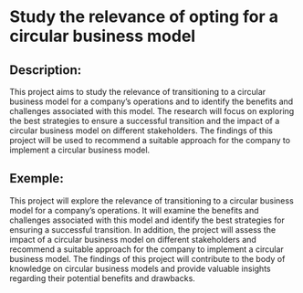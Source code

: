 # Study the relevance of opting for a circular business model

## Description:
This project aims to study the relevance of transitioning to a circular business model for a company’s operations and to identify the benefits and challenges associated with this model. The research will focus on exploring the best strategies to ensure a successful transition and the impact of a circular business model on different stakeholders. The findings of this project will be used to recommend a suitable approach for the company to implement a circular business model.

## Exemple:
This project will explore the relevance of transitioning to a circular business model for a company’s operations. It will examine the benefits and challenges associated with this model and identify the best strategies for ensuring a successful transition. In addition, the project will assess the impact of a circular business model on different stakeholders and recommend a suitable approach for the company to implement a circular business model. The findings of this project will contribute to the body of knowledge on circular business models and provide valuable insights regarding their potential benefits and drawbacks.
